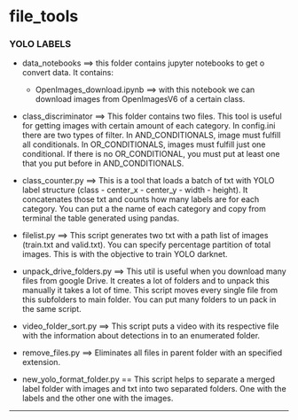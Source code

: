 # file_tools

### YOLO LABELS
- data_notebooks ==> this folder contains jupyter notebooks to get o convert data. It contains: 
    - OpenImages_download.ipynb ==> with this notebook we can download images from OpenImagesV6 of a certain class.

- class_discriminator ==> This folder contains two files. This tool is useful for getting images with 
certain amount of each category. In config.ini there are two types of filter. In AND_CONDITIONALS, image
must fulfill all conditionals. In OR_CONDITIONALS, images must fulfill just one conditional. If there is 
no OR_CONDITIONAL, you must put at least one that you put before in AND_CONDITIONALS.

- class_counter.py ==> This is a tool that loads a batch of txt with YOLO label structure 
(class - center_x - center_y - width - height). It concatenates those txt and counts how many
labels are for each category. You can put a the name of each category and copy from terminal 
the table generated using pandas.

- filelist.py ==> This script generates two txt with a path list of images (train.txt and valid.txt).
You can specify percentage partition of total images. This is with the objective to train YOLO darknet.

- unpack_drive_folders.py ==> This util is useful when you download many files from google Drive. It 
creates a lot of folders and to unpack this manually it takes a lot of time. This script moves every 
single file from this subfolders to main folder. You can put many folders to un pack in the same script. 

- video_folder_sort.py ==> This script puts a video with its respective file with the information about detections in to an enumerated folder. 

- remove_files.py ==> Eliminates all files in parent folder with an specified extension.

- new_yolo_format_folder.py == This script helps to separate a merged label folder with images and txt into two separated folders. One with
the labels and the other one with the images. 
------------
